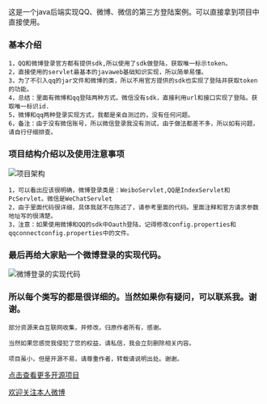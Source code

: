
这是一个java后端实现QQ、微博、微信的第三方登陆案例。可以直接拿到项目中直接使用。
### 基本介绍
	1，QQ和微博登录官方都有提供sdk,所以使用了sdk做登陆，获取唯一标示token。
	2，直接使用的servlet最基本的javaweb基础知识实现，所以简单易懂。
	3，为了不引入qq的jar文件和微博的类，所以不用官方提供的sdk也实现了登陆并获取token的功能。
	4，总结：里面有微博和qq登陆两种方式。微信没有sdk，直接利用url和接口实现了登陆。获取唯一标识id.
	5，微博和qq两种登录实现方式，我都是亲自测过的，没有任何问题。
	6，备注：由于没有微信账号，所以微信登录我没有测试，由于做法都差不多，所以如有问题，请自行仔细排查。
	
### 项目结构介绍以及使用注意事项
![项目架构](https://mcxiaobing.gitee.io/blog/img/github/david_javaweb_thridlogin/1.png)

	1，可以看出应该很明确，微博登录类是：WeiboServlet,QQ是IndexServlet和PcServlet。微信是WeChatServlet
	2，由于里面代码很详细，具体我就不在陈述了，请参考里面的代码。里面注释和官方请求参数地址写的很清楚。
	3，注意：如果使用微博和QQ的sdk中Oauth登陆，记得修改config.properties和qqconnectconfig.properties中的文件。
### 最后再给大家贴一个微博登录的实现代码。
![微博登录的实现代码](https://mcxiaobing.gitee.io/blog/img/github/david_javaweb_thridlogin/2.png)

### 所以每个类写的都是很详细的。当然如果你有疑问，可以联系我。谢谢。



	部分资源来自互联网收集，并修改，归原作者所有，感谢。
	
	当然如果您感觉我侵犯了您的权益，请私信，我会立刻删除相关内容。
	
	项目虽小，但是开源不易，请尊重作者，转载请说明出处。谢谢。

[点击查看更多开源项目](https://gitee.com/mcxiaobing)

[欢迎关注本人微博](http://weibo.com/mcxiaobing )
	
	
